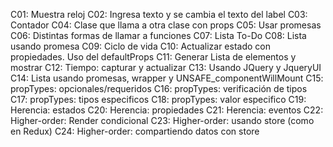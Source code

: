 C01: Muestra reloj
C02: Ingresa texto y se cambia el texto del label
C03: Contador
C04: Clase que llama a otra clase con props
C05: Usar promesas
C06: Distintas formas de llamar a funciones
C07: Lista To-Do
C08: Lista usando promesa
C09: Ciclo de vida
C10: Actualizar estado con propiedades. Uso del defaultProps
C11: Generar Lista de elementos y mostrar
C12: Tiempo: capturar y actualizar
C13: Usando JQuery y JqueryUI
C14: Lista usando promesas, wrapper y UNSAFE_componentWillMount
C15: propTypes: opcionales/requeridos 
C16: propTypes: verificación de tipos
C17: propTypes: tipos especificos
C18: propTypes: valor especifico 
C19: Herencia: estados
C20: Herencia: propiedades
C21: Herencia: eventos
C22: Higher-order: Render condicional
C23: Higher-order: usando store (como en Redux)
C24: Higher-order: compartiendo datos con store